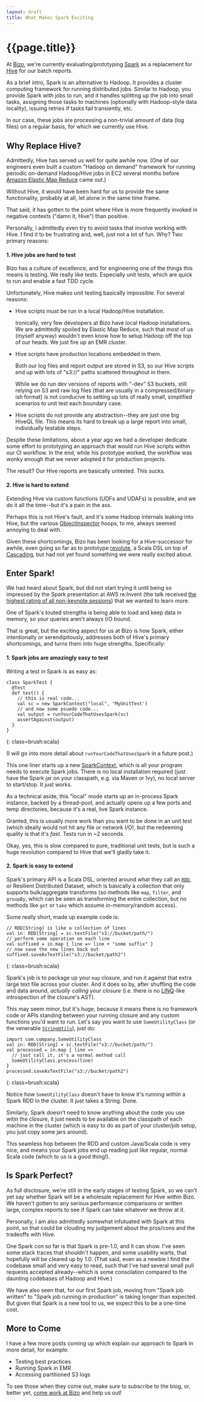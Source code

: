 ```yaml
---
layout: draft
title: What Makes Spark Exciting
---
```


{{page.title}}
==============

At [Bizo](http://www.bizo.com), we're currently evaluating/prototyping [Spark](http://www.spark-project.org) as a replacement for [Hive](http://hive.apache.org/) for our batch reports.

As a brief intro, Spark is an alternative to Hadoop. It provides a cluster computing framework for running distributed jobs. Similar to Hadoop, you provide Spark with jobs to run, and it handles splitting up the job into small tasks, assigning those tasks to machines (optionally with Hadoop-style data locality), issuing retries if tasks fail transiently, etc.

In our case, these jobs are processing a non-trivial amount of data (log files) on a regular basis, for which we currently use Hive.

Why Replace Hive?
-----------------

Admittedly, Hive has served us well for quite awhile now. (One of our engineers even built a custom "Hadoop on demand" framework for running periodic on-demand Hadoop/Hive jobs in EC2 several months before [Amazon Elastic Map Reduce](http://aws.amazon.com/elasticmapreduce/) came out.)

Without Hive, it would have been hard for us to provide the same functionality, probably at all, let alone in the same time frame.

That said, it has gotten to the point where Hive is more frequently invoked in negative contexts ("damn it, Hive") than positive.

Personally, I admittedly even try to avoid tasks that involve working with Hive. I find it to be frustrating and, well, just not a lot of fun. Why? Two primary reasons:

#### 1. Hive jobs are hard to test

Bizo has a culture of excellence, and for engineering one of the things this means is testing. We really like tests. Especially unit tests, which are quick to run and enable a fast TDD cycle.

Unfortunately, Hive makes unit testing basically impossible. For several reasons:

* Hive scripts must be run in a local Hadoop/Hive installation.

  Ironically, very few developers at Bizo have local Hadoop installations. We are admittedly spoiled by Elastic Map Reduce, such that most of us (myself anyway) wouldn't even know how to setup Hadoop off the top of our heads. We just fire up an EMR cluster.

* Hive scripts have production locations embedded in them.

  Both our log files and report output are stored in S3, so our Hive scripts end up with lots of "s3://" paths scattered throughout in them.

  While we do run dev versions of reports with "-dev" S3 buckets, still relying on S3 and raw log files (that are usually in a compressed/binary-ish format) is not conducive to setting up lots of really small, simplified scenarios to unit test each boundary case.

* Hive scripts do not provide any abstraction--they are just one big HiveQL file. This means its hard to break up a large report into small, individually testable steps.

Despite these limitations, about a year ago we had a developer dedicate some effort to prototyping an approach that would run Hive scripts within our CI workflow. In the end, while his prototype worked, the workflow was wonky enough that we never adopted it for production projects.

The result? Our Hive reports are basically untested. This sucks.

#### 2. Hive is hard to extend

Extending Hive via custom functions (UDFs and UDAFs) is possible, and we do it all the time--but it's a pain in the ass.

Perhaps this is not Hive's fault, and it's some Hadoop internals leaking into Hive, but the various [ObjectInspector](http://hive.apache.org/docs/r0.5.0/api/org/apache/hadoop/hive/serde2/objectinspector/ObjectInspector.html) hoops, to me, always seemed annoying to deal with.

Given these shortcomings, Bizo has been looking for a Hive-successor for awhile, even going so far as to prototype [revolute](https://github.com/aboisvert/revolute), a Scala DSL on top of [Cascading](http://www.cascading.org/), but had not yet found something we were really excited about.

Enter Spark!
------------

We had heard about Spark, but did not start trying it until being so impressed by the Spark presentation at AWS re:Invent (the talk received [the highest rating of all non-keynote sessions](https://amplab.cs.berkeley.edu/news/sparkshark-a-big-hit-at-aws-reinvent/)) that we wanted to learn more.

One of Spark's touted strengths is being able to load and keep data in
memory, so your queries aren't always I/O bound.

That is great, but the exciting aspect for us at Bizo is how Spark,
either intentionally or serendipitously, addresses both of Hive's
primary shortcomings, and turns them into huge strengths. Specifically:

#### 1. Spark jobs are amazingly easy to test

Writing a test in Spark is as easy as:

    class SparkTest {
      @Test
      def test() {
        // this is real code...
        val sc = new SparkContext("local", "MyUnitTest')
        // and now some psuedo code...
        val output = runYourCodeThatUsesSpark(sc)
        assertAgainst(output)
      }
    }
{: class=brush:scala}

(I will go into more detail about `runYourCodeThatUsesSpark` in a future post.)

This one liner starts up a new [SparkContext](http://spark-project.org/docs/latest/api/core/index.html#spark.SparkContext), which is all your program needs to execute Spark jobs. There is no local installation required (just have the Spark jar on your classpath, e.g. via Maven or Ivy), no local server to start/stop. It just works.

As a technical aside, this "local" mode starts up an in-process Spark instance, backed by a thread-pool, and actually opens up a few ports and temp directories, because it's a real, live Spark instance.

Granted, this is usually more work than you want to be done in an unit test (which ideally would not hit any file or network I/O), but the redeeming quality is that it's *fast*. Tests run in ~2 seconds.

Okay, yes, this is slow compared to pure, traditional unit tests, but is such a huge revolution compared to Hive that we'll gladly take it.

#### 2. Spark is easy to extend

Spark's primary API is a Scala DSL, oriented around what they call an [`RDD`](http://www.spark-project.org/docs/0.6.0/api/core/#spark.RDD), or Resilient Distributed Dataset, which is basically a collection that only supports bulk/aggregate transforms (so methods like `map`, `filter`, and `groupBy`, which can be seen as transforming the entire collection, but no methods like `get` or `take` which assume in-memory/random access).

Some really short, made up example code is:

    // RDD[String] is like a collection of lines
    val in: RDD[String] = sc.textFile("s3://bucket/path/")
    // perform some operation on each line
    val suffixed = in.map { line => line + "some suffix" }
    // now save the new lines back out
    suffixed.saveAsTextFile("s3://bucket/path2")
{: class=brush:scala}

Spark's job is to package up your `map` closure, and run it against that extra large text file across your cluster. And it does so by, after shuffling the code and data around, *actually calling your closure* (i.e. there is no [LINQ](http://msdn.microsoft.com/en-us/library/vstudio/bb397926.aspx)-like introspection of the closure's AST).

This may seem minor, but it's huge, because it means there is no framework code or APIs standing between your running closure and any custom functions you'd want to run. Let's say you want to use `SomeUtilityClass` (or the venerable [`StringUtils`](http://commons.apache.org/lang/api-2.5/org/apache/commons/lang/StringUtils.html)), just do:

    import com.company.SomeUtilityClass
    val in: RDD[String] = sc.textFile("s3://bucket/path/")
    val processed = in.map { line =>
      // just call it, it's a normal method call
      SomeUtilityClass.process(line) 
    }
    processed.saveAsTextFile("s3://bucket/path2")
{: class=brush:scala}

Notice how `SomeUtilityClass` doesn't have to know it's running within a Spark RDD in the cluster. It just takes a String. Done.

Similarly, Spark doesn't need to know anything about the code you use witin the closure, it just needs to be available on the classpath of each machine in the cluster (which is easy to do as part of your cluster/job setup, you just copy some jars around).

This seamless hop between the RDD and custom Java/Scala code is very nice, and means your Spark jobs end up reading just like regular, normal Scala code (which to us is a good thing!).

Is Spark Perfect?
-----------------

As full disclosure, we're still in the early stages of testing Spark, so we can't yet say whether Spark will be a wholesale replacement for Hive within Bizo. We haven't gotten to any serious performance comparisons or written large, complex reports to see if Spark can take whatever we throw at it.

Personally, I am also admittedly somewhat infutuated with Spark at this point, so that could be clouding my judgement about the pros/cons and the tradeoffs with Hive.

One Spark con so far is that Spark is pre-1.0, and it can show. I've seen some stack traces that shouldn't happen, and some usability warts, that hopefully will be cleared up by 1.0. (That said, even as a newbie I find the codebase small and very easy to read, such that I've had several small pull requests accepted already--which is some consolation compared to the daunting codebases of Hadoop and Hive.)

We have also seen that, for our first Spark job, moving from "Spark job written" to "Spark job running in production" is taking longer than expected. But given that Spark is a new tool to us, we expect this to be a one-time cost.

More to Come
------------

I have a few more posts coming up which explain our approach to Spark in more detail, for example:

* Testing best practices
* Running Spark in EMR
* Accessing partitioned S3 logs

To see those when they come out, make sure to subscribe to the blog, or, better yet, [come work at Bizo](http://bizo.theresumator.com/) and help us out!


